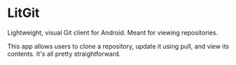 LitGit
======

Lightweight, visual Git client for Android. Meant for viewing repositories.

This app allows users to clone a repository, update it using pull, and view its contents. It's all pretty straightforward.
